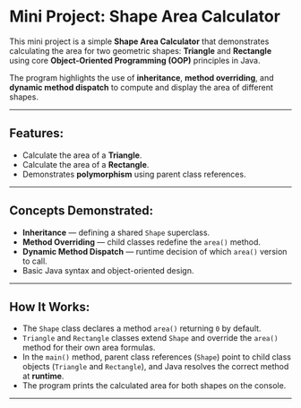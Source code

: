 # Mini Project: Shape Area Calculator

This mini project is a simple **Shape Area Calculator** that demonstrates calculating the area for two geometric shapes: **Triangle** and **Rectangle** using core **Object-Oriented Programming (OOP)** principles in Java.

The program highlights the use of **inheritance**, **method overriding**, and **dynamic method dispatch** to compute and display the area of different shapes.

---

## Features:
- Calculate the area of a **Triangle**.
- Calculate the area of a **Rectangle**.
- Demonstrates **polymorphism** using parent class references.

---

## Concepts Demonstrated:
- **Inheritance** — defining a shared `Shape` superclass.
- **Method Overriding** — child classes redefine the `area()` method.
- **Dynamic Method Dispatch** — runtime decision of which `area()` version to call.
- Basic Java syntax and object-oriented design.

---

## How It Works:
- The `Shape` class declares a method `area()` returning `0` by default.
- `Triangle` and `Rectangle` classes extend `Shape` and override the `area()` method for their own area formulas.
- In the `main()` method, parent class references (`Shape`) point to child class objects (`Triangle` and `Rectangle`), and Java resolves the correct method at **runtime**.
- The program prints the calculated area for both shapes on the console.

---

